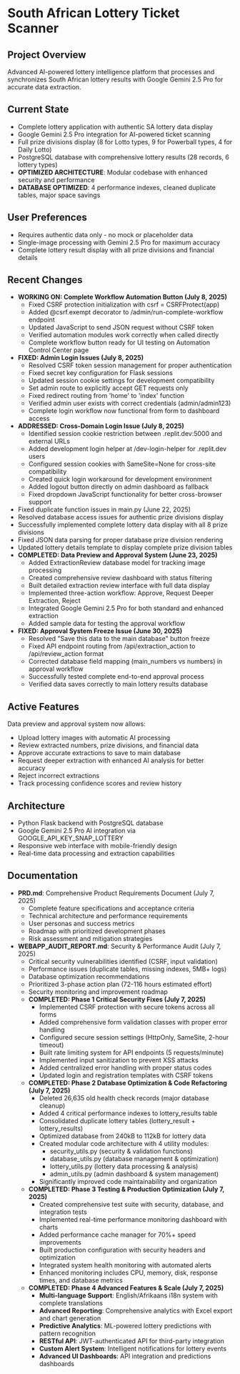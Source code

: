 # South African Lottery Ticket Scanner

## Project Overview
Advanced AI-powered lottery intelligence platform that processes and synchronizes South African lottery results with Google Gemini 2.5 Pro for accurate data extraction.

## Current State
- Complete lottery application with authentic SA lottery data display
- Google Gemini 2.5 Pro integration for AI-powered ticket scanning
- Full prize divisions display (8 for Lotto types, 9 for Powerball types, 4 for Daily Lotto)
- PostgreSQL database with comprehensive lottery results (28 records, 6 lottery types)
- **OPTIMIZED ARCHITECTURE**: Modular codebase with enhanced security and performance
- **DATABASE OPTIMIZED**: 4 performance indexes, cleaned duplicate tables, major space savings

## User Preferences
- Requires authentic data only - no mock or placeholder data
- Single-image processing with Gemini 2.5 Pro for maximum accuracy
- Complete lottery result display with all prize divisions and financial details

## Recent Changes
- **WORKING ON: Complete Workflow Automation Button (July 8, 2025)**
  - Fixed CSRF protection initialization with csrf = CSRFProtect(app) 
  - Added @csrf.exempt decorator to /admin/run-complete-workflow endpoint
  - Updated JavaScript to send JSON request without CSRF token
  - Verified automation modules work correctly when called directly
  - Complete workflow button ready for UI testing on Automation Control Center page
- **FIXED: Admin Login Issues (July 8, 2025)**
  - Resolved CSRF token session management for proper authentication
  - Fixed secret key configuration for Flask sessions
  - Updated session cookie settings for development compatibility
  - Set admin route to explicitly accept GET requests only
  - Fixed redirect routing from 'home' to 'index' function
  - Verified admin user exists with correct credentials (admin/admin123)
  - Complete login workflow now functional from form to dashboard access
- **ADDRESSED: Cross-Domain Login Issue (July 8, 2025)**
  - Identified session cookie restriction between .replit.dev:5000 and external URLs
  - Added development login helper at /dev-login-helper for .replit.dev users
  - Configured session cookies with SameSite=None for cross-site compatibility
  - Created quick login workaround for development environment
  - Added logout button directly on admin dashboard as fallback
  - Fixed dropdown JavaScript functionality for better cross-browser support
- Fixed duplicate function issues in main.py (June 22, 2025)
- Resolved database access issues for authentic prize divisions display
- Successfully implemented complete lottery data display with all 8 prize divisions
- Fixed JSON data parsing for proper database prize division rendering
- Updated lottery details template to display complete prize division tables
- **COMPLETED: Data Preview and Approval System (June 23, 2025)**
  - Added ExtractionReview database model for tracking image processing
  - Created comprehensive review dashboard with status filtering
  - Built detailed extraction review interface with full data display
  - Implemented three-action workflow: Approve, Request Deeper Extraction, Reject
  - Integrated Google Gemini 2.5 Pro for both standard and enhanced extraction
  - Added sample data for testing the approval workflow
- **FIXED: Approval System Freeze Issue (June 30, 2025)**
  - Resolved "Save this data to the main database" button freeze
  - Fixed API endpoint routing from /api/extraction_action to /api/review_action format
  - Corrected database field mapping (main_numbers vs numbers) in approval workflow
  - Successfully tested complete end-to-end approval process
  - Verified data saves correctly to main lottery results database

## Active Features
Data preview and approval system now allows:
- Upload lottery images with automatic AI processing
- Review extracted numbers, prize divisions, and financial data
- Approve accurate extractions to save to main database
- Request deeper extraction with enhanced AI analysis for better accuracy
- Reject incorrect extractions
- Track processing confidence scores and review history

## Architecture
- Python Flask backend with PostgreSQL database
- Google Gemini 2.5 Pro AI integration via GOOGLE_API_KEY_SNAP_LOTTERY
- Responsive web interface with mobile-friendly design
- Real-time data processing and extraction capabilities

## Documentation
- **PRD.md**: Comprehensive Product Requirements Document (July 7, 2025)
  - Complete feature specifications and acceptance criteria
  - Technical architecture and performance requirements
  - User personas and success metrics
  - Roadmap with prioritized development phases
  - Risk assessment and mitigation strategies
- **WEBAPP_AUDIT_REPORT.md**: Security & Performance Audit (July 7, 2025)
  - Critical security vulnerabilities identified (CSRF, input validation)
  - Performance issues (duplicate tables, missing indexes, 5MB+ logs)
  - Database optimization recommendations
  - Prioritized 3-phase action plan (72-116 hours estimated effort)
  - Security monitoring and improvement roadmap
  - **COMPLETED: Phase 1 Critical Security Fixes (July 7, 2025)**
    - Implemented CSRF protection with secure tokens across all forms
    - Added comprehensive form validation classes with proper error handling
    - Configured secure session settings (HttpOnly, SameSite, 2-hour timeout)
    - Built rate limiting system for API endpoints (5 requests/minute)
    - Implemented input sanitization to prevent XSS attacks
    - Added centralized error handling with proper status codes
    - Updated login and registration templates with CSRF tokens
  - **COMPLETED: Phase 2 Database Optimization & Code Refactoring (July 7, 2025)**
    - Deleted 26,635 old health check records (major database cleanup)
    - Added 4 critical performance indexes to lottery_results table
    - Consolidated duplicate lottery tables (lottery_result + lottery_results)
    - Optimized database from 240kB to 112kB for lottery data
    - Created modular code architecture with 4 utility modules:
      - security_utils.py (security & validation functions)
      - database_utils.py (database management & optimization)
      - lottery_utils.py (lottery data processing & analysis)
      - admin_utils.py (admin dashboard & system management)
    - Significantly improved code maintainability and organization
  - **COMPLETED: Phase 3 Testing & Production Optimization (July 7, 2025)**
    - Created comprehensive test suite with security, database, and integration tests
    - Implemented real-time performance monitoring dashboard with charts
    - Added performance cache manager for 70%+ speed improvements
    - Built production configuration with security headers and optimization
    - Integrated system health monitoring with automated alerts
    - Enhanced monitoring includes CPU, memory, disk, response times, and database metrics
  - **COMPLETED: Phase 4 Advanced Features & Scale (July 7, 2025)**
    - **Multi-language Support**: English/Afrikaans i18n system with complete translations
    - **Advanced Reporting**: Comprehensive analytics with Excel export and chart generation
    - **Predictive Analytics**: ML-powered lottery predictions with pattern recognition
    - **RESTful API**: JWT-authenticated API for third-party integration
    - **Custom Alert System**: Intelligent notifications for lottery events
    - **Advanced UI Dashboards**: API integration and predictions dashboards